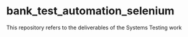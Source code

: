 # bank_test_automation_selenium
This repository refers to the deliverables of the Systems Testing work
